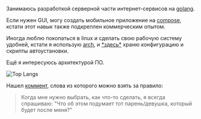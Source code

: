 Занимаюсь разработкой серверной части интернет-сервисов на [golang](https://go.dev/).

Если нужен GUI, могу создать мобильное приложение на [compose](https://developer.android.com/compose), кстати этот навык также подкреплен коммерческим опытом.

Иногда люблю покопаться в linux и сделать свою рабочую систему удобней, кстати я использую [arch](https://archlinux.org/), и [\*здесь\*](https://github.com/dsaime/config2) храню конфигурацию и скрипты автоустановки. 

Ещё я интересуюсь архитектурой ПО.

![Top Langs](https://github-readme-stats.vercel.app/api/top-langs/?username=dsaime&layout=compact&theme=dark)

Нашел [коммент](https://www.reddit.com/r/ansible/comments/lxclud/comment/gpmm8ai/?tl=ru&utm_source=share&utm_medium=web3x&utm_name=web3xcss&utm_term=1&utm_content=share_button), слова из которого можно взять за правило:
> Когда мне нужно выбрать, как что-то сделать, я всегда спрашиваю: "Что об этом подумает тот парень/девушка, который будет после меня?"

